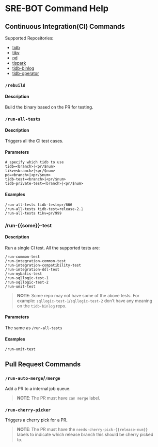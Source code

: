 # SRE-BOT Command Help

## Continuous Integration(CI) Commands

Supported Repositories:

* [tidb](https://github.com/pingcap/tidb)
* [tikv](https://github.com/tikv/tikv)
* [pd](https://github.com/pingcap/pd)
* [tispark](https://github.com/pingcap/tispark)
* [tidb-binlog](https://github.com/pingcap/tidb-binlog)
* [tidb-operator](https://github.com/pingcap/tidb-operator)

### `/rebuild`

#### Description

Build the binary based on the PR for testing.

### `/run-all-tests`

#### Description

Triggers all the CI test cases.

#### Parameters

```
# specify which tidb to use
tidb=<branch>|<pr/$num>
tikv=<branch>|<pr/$num>
pd=<branch>|<pr/$num>
tidb-test=<branch>|<pr/$num>
tidb-private-test=<branch>|<pr/$num>
```

#### Examples

```
/run-all-tests tidb-test=pr/666
/run-all-tests tidb-test=release-2.1
/run-all-tests tikv=pr/999
```

### /run-{{some}}-test

#### Description

Run a single CI test. All the supported tests are:

```
/run-common-test
/run-integration-common-test
/run-integration-compatibility-test
/run-integration-ddl-test
/run-mybatis-test
/run-sqllogic-test-1
/run-sqllogic-test-2
/run-unit-test
```

> **NOTE**: Some repo may not have some of the above tests. For example:
> `sqllogic-test-1`/`sqllogic-test-2` don't have any meaning on the
> `tidb-binlog` repo.

#### Parameters

The same as `/run-all-tests`

#### Examples

```
/run-unit-test
```

## Pull Request Commands

### `/run-auto-merge`/`/merge`

Add a PR to a internal job queue.

> **NOTE**: The PR must have `can merge` label.

### `/run-cherry-picker`

Triggers a cherry pick for a PR.

> **NOTE**: The PR must have the `needs-cherry-pick-{{release-num}}` labels to
> indicate which release branch this should be cherry picked to.
